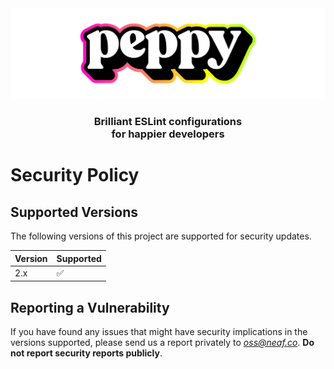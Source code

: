 <div align="center"><img src="media/readme-banner.png" width="600" role="presentation" /></div>
<h3 align="center">Brilliant ESLint configurations<br/> for happier developers</h3>

# Security Policy

## Supported Versions

The following versions of this project are supported for security updates.

| Version | Supported          |
| ------- | ------------------ |
| 2.x     | :white_check_mark: |

## Reporting a Vulnerability

If you have found any issues that might have security implications in the versions supported, please send us a report privately to *oss@neaf.co*.
**Do not report security reports publicly**.
